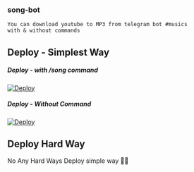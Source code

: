 ### song-bot
```
You can download youtube to MP3 from telegram bot #musics
with & without commands
```

## Deploy - Simplest Way
##### Deploy - with /song command

[![Deploy](https://www.herokucdn.com/deploy/button.svg)](https://heroku.com/deploy?template=https://github.com/albin575/song-bot/tree/main)

##### Deploy - Without Command
[![Deploy](https://www.herokucdn.com/deploy/button.svg)](https://heroku.com/deploy?template=https://github.com/albin575/song-bot)

## Deploy Hard Way
No Any Hard Ways Deploy simple way 🤗🤣

